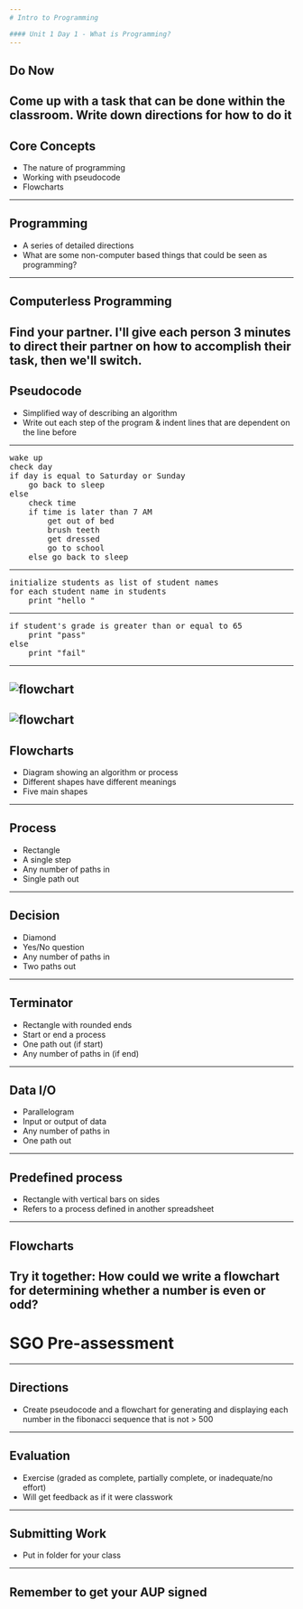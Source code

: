 ```yaml
---
# Intro to Programming

#### Unit 1 Day 1 - What is Programming?
---
```

## Do Now

Come up with a task that can be done within the classroom. Write down directions for how to do it
---
## Core Concepts

* The nature of programming
* Working with pseudocode
* Flowcharts
---
## Programming

* A series of detailed directions
* What are some non-computer based things that could be seen as programming?
---
## Computerless Programming

Find your partner. I'll give each person 3 minutes to direct their partner on how to accomplish their task, then we'll switch.
---
## Pseudocode

* Simplified way of describing an algorithm
* Write out each step of the program & indent lines that are dependent on the line before
---
<pre>
wake up
check day
if day is equal to Saturday or Sunday
    go back to sleep
else
    check time
    if time is later than 7 AM
        get out of bed
        brush teeth
        get dressed
        go to school
    else go back to sleep
</pre>
---
<pre>
initialize students as list of student names
for each student name in students
    print "hello <student name>"
</pre>
---
<pre>
if student's grade is greater than or equal to 65
    print "pass"
else
    print "fail"
</pre>
---
![flowchart](https://imgs.xkcd.com/comics/tech_support_cheat_sheet.png)
---
![flowchart](https://i.pinimg.com/originals/e2/6d/4c/e26d4c6eb54d5c22a0f0f937aafb308f.jpg)
---
## Flowcharts

* Diagram showing an algorithm or process
* Different shapes have different meanings
* Five main shapes
---
## Process

* Rectangle
* A single step
* Any number of paths in
* Single path out
---
## Decision

* Diamond
* Yes/No question
* Any number of paths in
* Two paths out
---
## Terminator

* Rectangle with rounded ends
* Start or end a process
* One path out (if start)
* Any number of paths in (if end)
---
## Data I/O

* Parallelogram
* Input or output of data
* Any number of paths in
* One path out
---
## Predefined process

* Rectangle with vertical bars on sides
* Refers to a process defined in another spreadsheet
---
## Flowcharts

Try it together: How could we write a flowchart for determining whether a number is even or odd?
---
# SGO Pre-assessment
---
## Directions

* Create pseudocode and a flowchart for generating and displaying each number in the fibonacci sequence that is not > 500
---
## Evaluation

* Exercise (graded as complete, partially complete, or inadequate/no effort)
* Will get feedback as if it were classwork
---
## Submitting Work

* Put in folder for your class
---
## Remember to get your AUP signed
